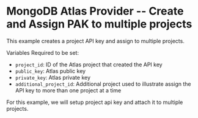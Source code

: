# MongoDB Atlas Provider -- Create and Assign PAK to multiple projects
This example creates a project API key and assign to multiple projects.

Variables Required to be set:
- `project_id`: ID of the Atlas project that created the API key
- `public_key`: Atlas public key
- `private_key`: Atlas  private key
- `additional_project_id`: Additional project used to illustrate assign the API key to more than one project at a time

For this example, we will setup project api key and attach it to multiple projects.


